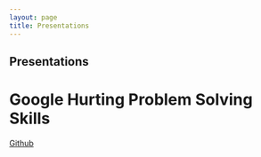 ```yaml
---
layout: page
title: Presentations
---
```


## Presentations

# Google Hurting Problem Solving Skills
[Github](https://cdn.rawgit.com/cookc3174/fs102Spring2017-presentation2-cookc3174/ad7d8405/seke2015_panel.html)
